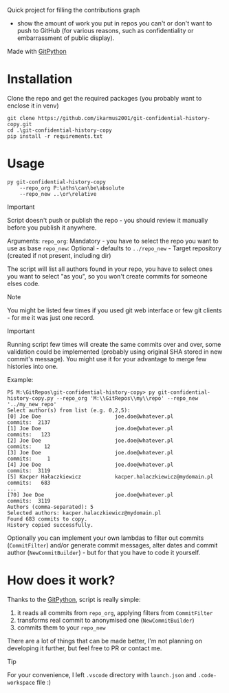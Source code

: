 Quick project for filling the contributions graph 
- show the amount of work you put in repos you can't or don't want to push to GitHub 
(for various reasons, such as confidentiality or embarrassment of public display).

Made with [GitPython](https://github.com/gitpython-developers/GitPython)

# Installation
Clone the repo and get the required packages
(you probably want to enclose it in venv)
```
git clone https://github.com/ikarmus2001/git-confidential-history-copy.git 
cd .\git-confidential-history-copy
pip install -r requirements.txt
```

# Usage
```
py git-confidential-history-copy 
    --repo_org P:\aths\can\be\absolute
    --repo_new ..\or\relative
```
> [!IMPORTANT]
> Script doesn't push or publish the repo - you should review it manually before you publish it anywhere.

Arguments:
    `repo_org`: Mandatory - you have to select the repo you want to use as base
    `repo_new`: Optional - defaults to `../repo_new` - Target repository (created if not present, including dir)

The script will list all authors found in your repo, you have to select ones you want to select "as you", so you won't create commits for someone elses code.

> [!NOTE]
> You might be listed few times if you used git web interface or few git clients - for me it was just one record.

> [!IMPORTANT]
> Running script few times will create the same commits over and over, some validation could be implemented (probably using original SHA stored in new commit's message). 
> You might use it for your advantage to merge few histories into one.

Example:
```
PS M:\GitRepos\git-confidential-history-copy> py git-confidential-history-copy.py --repo_org 'M:\\GitRepos\\my\\repo' --repo_new '../my_new_repo'
Select author(s) from list (e.g. 0,2,5):
[0] Joe Doe                        joe.doe@whatever.pl                                commits:  2137
[1] Joe Doe                        joe.doe@whatever.pl                                commits:   123
[2] Joe Doe                        joe.doe@whatever.pl                                commits:    12
[3] Joe Doe                        joe.doe@whatever.pl                                commits:     1
[4] Joe Doe                        joe.doe@whatever.pl                                commits:  3119
[5] Kacper Hałaczkiewicz           kacper.halaczkiewicz@mydomain.pl                   commits:   683
...
[70] Joe Doe                       joe.doe@whatever.pl                                commits:  3119
Authors (comma-separated): 5
Selected authors: kacper.halaczkiewicz@mydomain.pl
Found 683 commits to copy.
History copied successfully.
```
Optionally you can implement your own lambdas to filter out commits (`CommitFilter`) and/or generate commit messages, alter dates and commit author (`NewCommitBuilder`) - but for that you have to code it yourself.

# How does it work?
Thanks to the [GitPython](https://github.com/gitpython-developers/GitPython), script is really simple:
1. it reads all commits from `repo_org`, applying filters from `CommitFilter`
2. transforms real commit to anonymised one (`NewCommitBuilder`)
3. commits them to your `repo_new`

There are a lot of things that can be made better, 
I'm not planning on developing it further, but feel free to PR or contact me.

> [!TIP]
> For your convenience, I left `.vscode` directory with `launch.json` and `.code-workspace` file :)